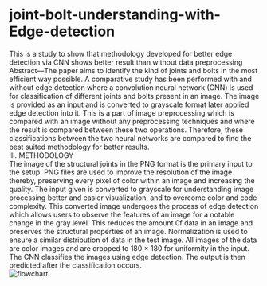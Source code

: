 # joint-bolt-understanding-with-Edge-detection
This is a study to show that methodology developed for better edge detection via CNN shows better result than without data preprocessing
Abstract—The paper aims to identify the kind of joints and 
bolts in the most efficient way possible. A comparative study has 
been performed with and without edge detection where a 
convolution neural network (CNN) is used for classification of 
different joints and bolts present in an image. The image is 
provided as an input and is converted to grayscale format later 
applied edge detection into it. This is a part of image preprocessing which is compared with an image without any preprocessing techniques and where the result is compared between 
these two operations. Therefore, these classifications between 
the two neural networks are compared to find the best suited 
methodology for better results.
<br />III. METHODOLOGY
<br />The image of the structural joints in the PNG format is the 
primary input to the setup. PNG files are used to improve the 
resolution of the image thereby, preserving every pixel of 
color within an image and increasing the quality. The input 
given is converted to grayscale for understanding image 
processing better and easier visualization, and to overcome 
color and code complexity. This converted image undergoes 
the process of edge detection which allows users to observe 
the features of an image for a notable change in the gray level. 
This reduces the amount 0f data in an image and preserves 
the structural properties of an image. Normalization is used 
to ensure a similar distribution of data in the test image. All 
images of the data are color images and are cropped to 180 ×
180 for uniformity in the input. The CNN classifies the 
images using edge detection. The output is then predicted
after the classification occurs. 
<br />![flowchart](https://user-images.githubusercontent.com/115657319/197708659-eda3c4d9-4661-4ab2-bf6d-97973b4045eb.png)
